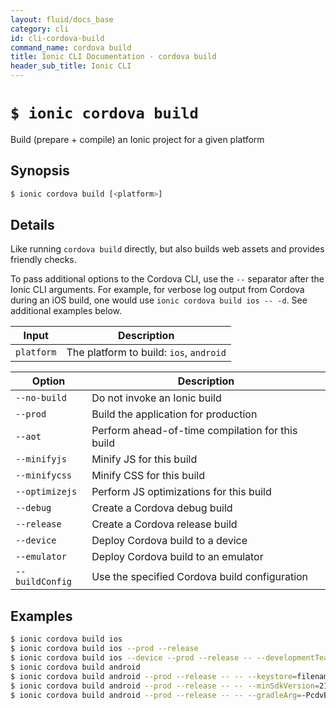 ```yaml
---
layout: fluid/docs_base
category: cli
id: cli-cordova-build
command_name: cordova build
title: Ionic CLI Documentation - cordova build
header_sub_title: Ionic CLI
---
```


# `$ ionic cordova build`

Build (prepare + compile) an Ionic project for a given platform
## Synopsis

```bash
$ ionic cordova build [<platform>]
```
  
## Details

Like running `cordova build` directly, but also builds web assets and provides friendly checks.

To pass additional options to the Cordova CLI, use the `--` separator after the Ionic CLI arguments. For example, for verbose log output from Cordova during an iOS build, one would use `ionic cordova build ios -- -d`. See additional examples below.


Input | Description
----- | ----------
`platform` | The platform to build: `ios`, `android`


Option | Description
------ | ----------
`--no-build` | Do not invoke an Ionic build
`--prod` | Build the application for production
`--aot` | Perform ahead-of-time compilation for this build
`--minifyjs` | Minify JS for this build
`--minifycss` | Minify CSS for this build
`--optimizejs` | Perform JS optimizations for this build
`--debug` | Create a Cordova debug build
`--release` | Create a Cordova release build
`--device` | Deploy Cordova build to a device
`--emulator` | Deploy Cordova build to an emulator
`--buildConfig` | Use the specified Cordova build configuration

## Examples

```bash
$ ionic cordova build ios
$ ionic cordova build ios --prod --release
$ ionic cordova build ios --device --prod --release -- --developmentTeam="ABCD" --codeSignIdentity="iPhone Developer" --provisioningProfile="UUID"
$ ionic cordova build android
$ ionic cordova build android --prod --release -- -- --keystore=filename.keystore --alias=myalias
$ ionic cordova build android --prod --release -- -- --minSdkVersion=21
$ ionic cordova build android --prod --release -- -- --gradleArg=-PcdvBuildMultipleApks=true
```
